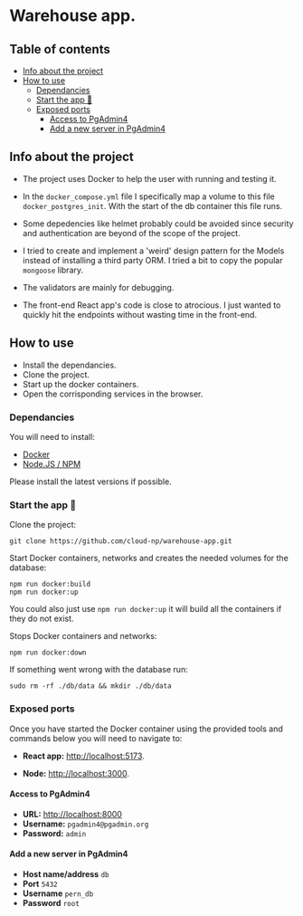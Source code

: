 # Warehouse app.
## Table of contents
* [Info about the project](#info-about-the-project)
* [How to use](#how-to-use)
    + [Dependancies](#dependancies)
    + [Start the app 🚀](#start-the-app-🚀)
    + [Exposed ports](#exposed-ports)
        - [Access to PgAdmin4](#access-to-pgadmin4)
        - [Add a new server in PgAdmin4](#add-a-new-server-in-pgadmin4)

## Info about the project

- The project uses Docker to help the user with running and testing it.

- In the `docker_compose.yml` file I specifically map a
volume to this file `docker_postgres_init`. With the start of the 
db container this file runs. 

- Some depedencies like helmet probably could be avoided since security 
and authentication are beyond of the scope of the project.

- I tried to create and implement a 'weird' design pattern for the Models
instead of installing a third party ORM. I tried a bit to copy the popular `mongoose` library.

- The validators are mainly for debugging.

- The front-end React app's code is close to atrocious. I just wanted to quickly
hit the endpoints without wasting time in the front-end.

## How to use
- Install the dependancies.
- Clone the project.
- Start up the docker containers.
- Open the corrisponding services in the browser.
### Dependancies

You will need to install:

- [Docker](https://docs.docker.com/get-docker/)
- [Node.JS / NPM](https://nodejs.org/en/download/)

Please install the latest versions if possible.

### Start the app 🚀

Clone the project:
```
git clone https://github.com/cloud-np/warehouse-app.git
```

Start Docker containers, networks and creates the needed volumes for the database:

```
npm run docker:build
npm run docker:up
```
You could also just use ```npm run docker:up``` it will build all the containers if they do not exist.

Stops Docker containers and networks:

```
npm run docker:down
```

If something went wrong with the database run:

```
sudo rm -rf ./db/data && mkdir ./db/data
```

### Exposed ports 

Once you have started the Docker container using the provided tools and commands below you will need to navigate to:

- **React app:**
[http://localhost:5173](http://localhost:5173).

- **Node:**
[http://localhost:3000](http://localhost:3000).


#### Access to PgAdmin4

- **URL:** [http://localhost:8000](http://localhost:8000)
- **Username:** `pgadmin4@pgadmin.org`
- **Password:** `admin`

#### Add a new server in PgAdmin4

- **Host name/address** `db`
- **Port** `5432`
- **Username** `pern_db`
- **Password** `root`



